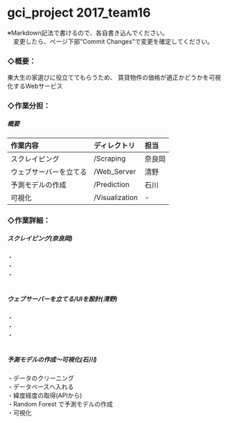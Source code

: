 # gci_project  2017_team16
※Markdown記法で書けるので、各自書き込んでください。<br>
　変更したら、ぺージ下部"Commit Changes"で変更を確定してください。<br>

### ◇概要：<br>
東大生の家選びに役立ててもらうため、
賃貸物件の価格が適正かどうかを可視化するWebサービス<br>

### ◇作業分担：

##### 概要

|作業内容|ディレクトリ|担当|
|:--|:--|:--|
|スクレイピング|/Scraping|奈良岡|
|ウェブサーバーを立てる|/Web_Server|清野|
|予測モデルの作成|/Prediction|石川|
|可視化|/Visualization|-|

### ◇作業詳細：

##### スクレイピング(奈良岡)<br>
・<br>
・<br>
・<br>
<br>

##### ウェブサーバーを立てる/UIを設計(清野)<br>
・<br>
・<br>
・<br>
<br>

##### 予測モデルの作成～可視化(石川)<br>
・データのクリーニング<br>
・データベースへ入れる<br>
・緯度経度の取得(APIから)<br>
・Random Forest で予測モデルの作成<br>
・可視化<br>
<br>
